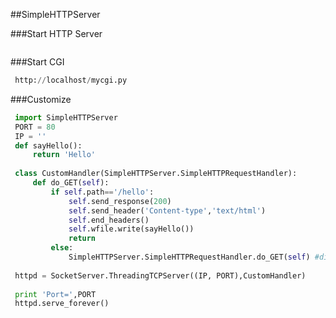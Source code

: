 
##SimpleHTTPServer

###Start HTTP Server
```python
 ```
###Start CGI
```python
 http://localhost/mycgi.py
 ```
###Customize

```python
 import SimpleHTTPServer
 PORT = 80
 IP = ''
 def sayHello():
     return 'Hello'
 
 class CustomHandler(SimpleHTTPServer.SimpleHTTPRequestHandler):
     def do_GET(self):
         if self.path=='/hello':
             self.send_response(200)
             self.send_header('Content-type','text/html')
             self.end_headers()
             self.wfile.write(sayHello())
             return
         else:
             SimpleHTTPServer.SimpleHTTPRequestHandler.do_GET(self) #dir listing
 
 httpd = SocketServer.ThreadingTCPServer((IP, PORT),CustomHandler)
 
 print 'Port=',PORT
 httpd.serve_forever()
 ```


